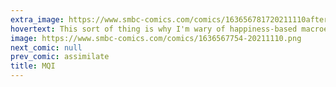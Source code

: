```yaml
---
extra_image: https://www.smbc-comics.com/comics/163656781720211110after.png
hovertext: This sort of thing is why I'm wary of happiness-based macroeconomic measures.
image: https://www.smbc-comics.com/comics/1636567754-20211110.png
next_comic: null
prev_comic: assimilate
title: MQI
---
```


